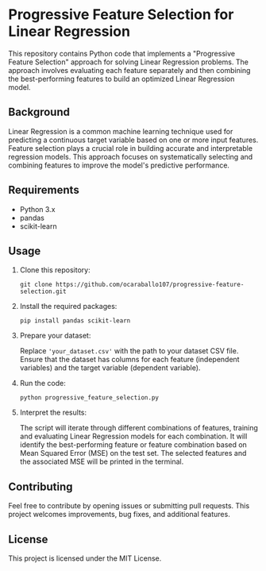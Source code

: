 # Progressive Feature Selection for Linear Regression

This repository contains Python code that implements a "Progressive Feature Selection" approach for solving Linear Regression problems. The approach involves evaluating each feature separately and then combining the best-performing features to build an optimized Linear Regression model.

## Background

Linear Regression is a common machine learning technique used for predicting a continuous target variable based on one or more input features. Feature selection plays a crucial role in building accurate and interpretable regression models. This approach focuses on systematically selecting and combining features to improve the model's predictive performance.

## Requirements

- Python 3.x
- pandas
- scikit-learn

## Usage

1. Clone this repository:

   ```
   git clone https://github.com/ocaraballo107/progressive-feature-selection.git
   ```

2. Install the required packages:

   ```
   pip install pandas scikit-learn
   ```

3. Prepare your dataset:

   Replace `'your_dataset.csv'` with the path to your dataset CSV file. Ensure that the dataset has columns for each feature (independent variables) and the target variable (dependent variable).

4. Run the code:

   ```
   python progressive_feature_selection.py
   ```

5. Interpret the results:

   The script will iterate through different combinations of features, training and evaluating Linear Regression models for each combination. It will identify the best-performing feature or feature combination based on Mean Squared Error (MSE) on the test set. The selected features and the associated MSE will be printed in the terminal.

## Contributing

Feel free to contribute by opening issues or submitting pull requests. This project welcomes improvements, bug fixes, and additional features.

## License

This project is licensed under the MIT License.
